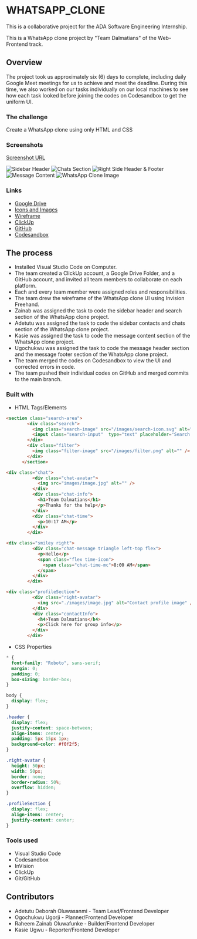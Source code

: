 # WHATSAPP_CLONE
This is a collaborative project for the ADA Software Engineering Internship.

This is a WhatsApp clone project by "Team Dalmatians" of the Web-Frontend track.

## Overview
The project took us approximately six (6) days to complete, including daily Google Meet meetings for us to achieve and meet the deadline. During this time, we also worked on our tasks individually on our local machines to see how each task looked before joining the codes on Codesandbox to get the uniform UI.

### The challenge
Create a WhatsApp clone using only HTML and CSS

### Screenshots
[Screenshot URL](https://drive.google.com/drive/folders/1sX6X0AwaGlgvYqefgs-26VQAntxXbe-3?usp=share_link)

![Sidebar Header](screenshots/sidebar-header.png)
![Chats Section](screenshots/chats-section.PNG)
![Right Side Header & Footer](screenshots/right-side-header%20and%20footer.png)
![Message Content](screenshots/message-content-section.PNG)
![WhatsApp Clone Image](screenshots/WhatsApp-clone-UI.PNG)

### Links
- [Google Drive](https://drive.google.com/drive/folders/1GhEPYS11C016KoFciW1tFsgyz4PmMcQK?usp=sharing)
- [Icons and Images](https://drive.google.com/drive/folders/1A489zyP1Gny4QIXtn1efd1vKxWaVrkJ5?usp=share_link)
- [Wireframe](https://bit.ly/3DVrtvN)
- [ClickUp](https://app.clickup.com/42086220/v/s/66175518)
- [GitHub](https://github.com/ZainabRaheem/WHATSAPP_CLONE)
- [Codesandbox](https://codesandbox.io/s/team-dalmatians-whatsapp-clone-j7hjg2?file=/index.html)

## The process
- Installed Visual Studio Code on Computer.
- The team created a ClickUp account, a Google Drive Folder, and a GitHub account, and invited all team members to collaborate on each platform.
- Each and every team member were assigned roles and responsibilities.
- The team drew the wireframe of the WhatsApp clone UI using Invision Freehand.
- Zainab was assigned the task to code the sidebar header and search section of the WhatsApp clone project.
- Adetutu was assigned the task to code the sidebar contacts and chats section of the WhatsApp clone project.
- Kasie was assigned the task to code the message content section of the WhatsApp clone project.
- Ugochukwu was assigned the task to code the message header section and the message footer section of the WhatsApp clone project.
- The team merged the codes on Codesandbox to view the UI and corrected errors in code.
- The team pushed their individual codes on GitHub and merged commits to the main branch.


### Built with

-  HTML Tags/Elements

```html
<section class="search-area">
        <div class="search">
          <img class="search-image" src="/images/search-icon.svg" alt="" />
          <input class="search-input"  type="text" placeholder="Search or start new chat" />
        </div>
        <div class="filter">
          <img class="filter-image" src="/images/filter.png" alt="" />
        </div>
      </section>
```

```html
<div class="chat">
          <div class="chat-avatar">
            <img src="images/image.jpg" alt="" />
          </div>
          <div class="chat-info">
            <h1>Team Dalmatians</h1>
            <p>Thanks for the help</p>
          </div>
          <div class="chat-time">
            <p>10:17 AM</p>
          </div>
        </div>
```
```html
<div class="smiley right">
          <div class="chat-message triangle left-top flex">
            <p>Hello</p>
            <span class="flex time-icon">
              <span class="chat-time-mc">8:00 AM</span>
            </span>
          </div>
        </div>
```
```html
<div class="profileSection">
          <div class="right-avatar">
            <img src="./images/image.jpg" alt="Contact profile image" />
          </div>
          <div class="contactInfo">
            <h4>Team Dalmatians</h4>
            <p>Click here for group info</p>
          </div>
        </div>
```


- CSS Properties
```css
* {
  font-family: "Roboto", sans-serif;
  margin: 0;
  padding: 0;
  box-sizing: border-box;
}

body {
  display: flex;
}
```
```css
.header {
  display: flex;
  justify-content: space-between;
  align-items: center;
  padding: 5px 15px 1px;
  background-color: #f0f2f5;
}
```
```css
.right-avatar {
  height: 50px;
  width: 50px;
  border: none;
  border-radius: 50%;
  overflow: hidden;
}

.profileSection {
  display: flex;
  align-items: center;
  justify-content: center;
}
```

### Tools used

- Visual Studio Code
- Codesandbox
- InVision
- ClickUp
- Git/GitHub

## Contributors

- Adetutu Deborah Oluwasanmi - Team Lead/Frontend Developer
- Ogochukwu Ugorji - Planner/Frontend Developer
- Raheem Zainab Oluwafunke - Builder/Frontend Developer
- Kasie Ugwu - Reporter/Frontend Developer


